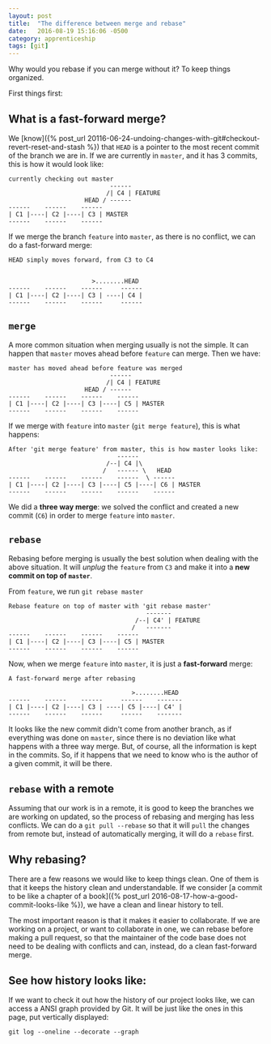 ```yaml
---
layout: post
title:  "The difference between merge and rebase"
date:   2016-08-19 15:16:06 -0500
category: apprenticeship
tags: [git]
---
```


Why would you rebase if you can merge without it? To keep things organized. <!--more-->

First things first:

## What is a **fast-forward** merge?

We [know]({% post_url 20116-06-24-undoing-changes-with-git#checkout-revert-reset-and-stash %}) that `HEAD` is a pointer to the most recent commit of the branch we are in. If we are currently in `master`, and it has 3 commits, this is how it would look like:

```
currently checking out master
                            ------
                           /| C4 | FEATURE
                     HEAD / ------
------    ------    ------
| C1 |----| C2 |----| C3 | MASTER
------    ------    ------
```

If we merge the branch `feature` into `master`, as there is no conflict, we can do a fast-forward merge:

```
HEAD simply moves forward, from C3 to C4


                       >........HEAD
------    ------    ------     ------
| C1 |----| C2 |----| C3 | ----| C4 |
------    ------    ------     ------
```

## `merge`

A more common situation when merging usually is not the simple. It can happen that `master` moves ahead before `feature` can merge. Then we have:

```
master has moved ahead before feature was merged
                            ------
                           /| C4 | FEATURE
                     HEAD / ------
------    ------    ------    ------
| C1 |----| C2 |----| C3 |----| C5 | MASTER
------    ------    ------    ------
```

If we merge with `feature` into `master` (`git merge feature`), this is what happens:

```
After 'git merge feature' from master, this is how master looks like:
                              ------
                           /--| C4 |\
                          /   ------ \   HEAD
------    ------    ------    ------  \ ------
| C1 |----| C2 |----| C3 |----| C5 |----| C6 | MASTER
------    ------    ------    ------    ------
```

We did a **three way merge**: we solved the conflict and created a new commit (`C6`) in order to merge `feature` into `master`.

## `rebase`

Rebasing before merging is usually the best solution when dealing with the above situation. It will *unplug* the `feature` from `C3` and make it into a **new commit on top of `master`**.

From `feature`, we run `git rebase master`

```
Rebase feature on top of master with 'git rebase master'
                                      -------
                                   /--| C4' | FEATURE
                                  /   -------  
------    ------    ------    ------    
| C1 |----| C2 |----| C3 |----| C5 | MASTER
------    ------    ------    ------
```

Now, when we merge `feature` into `master`, it is just a **fast-forward** merge:

```
A fast-forward merge after rebasing

                                  >........HEAD
------    ------    ------     ------    -------
| C1 |----| C2 |----| C3 | ----| C5 |----| C4' |
------    ------    ------     ------    -------
```

It looks like the new commit didn't come from another branch, as if everything was done on `master`, since there is no deviation like what happens with a three way merge. But, of course, all the information is kept in the commits. So, if it happens that we need to know who is the author of a given commit, it will be there.  

## `rebase` with a remote

Assuming that our work is in a remote, it is good to keep the branches we are working on updated, so the process of rebasing and merging has less conflicts. We can do a `git pull --rebase` so that it will `pull` the changes from remote but, instead of automatically merging, it will do a `rebase` first.

## Why rebasing?

There are a few reasons we would like to keep things clean. One of them is that it keeps the history clean and understandable. If we consider [a commit to be like a chapter of a book]({% post_url 2016-08-17-how-a-good-commit-looks-like %}), we have a clean and linear history to tell.

The most important reason is that it makes it easier to collaborate. If we are working on a project, or want to collaborate in one, we can rebase before making a pull request, so that the maintainer of the code base does not need to be dealing with conflicts and can, instead, do a clean fast-forward merge.

## See how history looks like:

If we want to check it out how the history of our project looks like, we can access a ANSI graph provided by Git. It will be just like the ones in this page, put vertically displayed:

```shell
git log --oneline --decorate --graph
```

